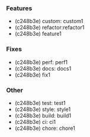 ### Features

- (c248b3e) custom: custom1
- (c248b3e) refactor:refactor1
- (c248b3e) feature1

### Fixes

- (c248b3e) perf: perf1
- (c248b3e) docs: docs1
- (c248b3e) fix1

### Other

- (c248b3e) test: test1
- (c248b3e) style: style1
- (c248b3e) build: build1
- (c248b3e) ci: ci1
- (c248b3e) chore: chore1
